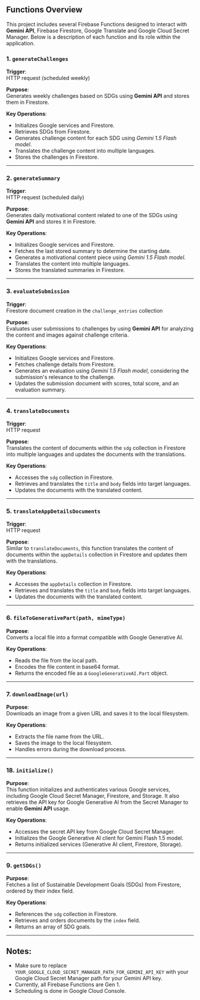 ## Functions Overview

This project includes several Firebase Functions designed to interact with **Gemini API**, Firebase Firestore, Google Translate and Google Cloud Secret Manager. Below is a description of each function and its role within the application.

### 1. `generateChallenges`

**Trigger**:  
HTTP request (scheduled weekly)

**Purpose**:  
Generates weekly challenges based on SDGs using **Gemini API** and stores them in Firestore.

**Key Operations**:
- Initializes Google services and Firestore.
- Retrieves SDGs from Firestore.
- Generates challenge content for each SDG using *Gemini 1.5 Flash model*.
- Translates the challenge content into multiple languages.
- Stores the challenges in Firestore.

---

### 2. `generateSummary`

**Trigger**:  
HTTP request (scheduled daily)

**Purpose**:  
Generates daily motivational content related to one of the SDGs using **Gemini API** and stores it in Firestore.

**Key Operations**:
- Initializes Google services and Firestore.
- Fetches the last stored summary to determine the starting date.
- Generates a motivational content piece using *Gemini 1.5 Flash model*.
- Translates the content into multiple languages.
- Stores the translated summaries in Firestore.

---

### 3. `evaluateSubmission`

**Trigger**:  
Firestore document creation in the `challenge_entries` collection

**Purpose**:  
Evaluates user submissions to challenges by using **Gemini API** for analyzing the content and images against challenge criteria.

**Key Operations**:
- Initializes Google services and Firestore.
- Fetches challenge details from Firestore.
- Generates an evaluation using *Gemini 1.5 Flash model*, considering the submission's relevance to the challenge.
- Updates the submission document with scores, total score, and an evaluation summary.

---

### 4. `translateDocuments`

**Trigger**:  
HTTP request

**Purpose**:  
Translates the content of documents within the `sdg` collection in Firestore into multiple languages and updates the documents with the translations.

**Key Operations**:
- Accesses the `sdg` collection in Firestore.
- Retrieves and translates the `title` and `body` fields into target languages.
- Updates the documents with the translated content.

---

### 5. `translateAppDetailsDocuments`

**Trigger**:  
HTTP request

**Purpose**:  
Similar to `translateDocuments`, this function translates the content of documents within the `appDetails` collection in Firestore and updates them with the translations.

**Key Operations**:
- Accesses the `appDetails` collection in Firestore.
- Retrieves and translates the `title` and `body` fields into target languages.
- Updates the documents with the translated content.

---

### 6. `fileToGenerativePart(path, mimeType)`

**Purpose**:  
Converts a local file into a format compatible with Google Generative AI.

**Key Operations**:
- Reads the file from the local path.
- Encodes the file content in base64 format.
- Returns the encoded file as a `GoogleGenerativeAI.Part` object.

---

### 7. `downloadImage(url)`

**Purpose**:  
Downloads an image from a given URL and saves it to the local filesystem.

**Key Operations**:
- Extracts the file name from the URL.
- Saves the image to the local filesystem.
- Handles errors during the download process.

---

### 18. `initialize()`

**Purpose**:  
This function initializes and authenticates various Google services, including Google Cloud Secret Manager, Firestore, and Storage. It also retrieves the API key for Google Generative AI from the Secret Manager to enable **Gemini API** usage.

**Key Operations**:
- Accesses the secret API key from Google Cloud Secret Manager.
- Initializes the Google Generative AI client for Gemini Flash 1.5 model.
- Returns initialized services (Generative AI client, Firestore, Storage).

---

### 9. `getSDGs()`

**Purpose**:  
Fetches a list of Sustainable Development Goals (SDGs) from Firestore, ordered by their index field.

**Key Operations**:
- References the `sdg` collection in Firestore.
- Retrieves and orders documents by the `index` field.
- Returns an array of SDG goals.

---

## Notes:
- Make sure to replace `YOUR_GOOGLE_CLOUD_SECRET_MANAGER_PATH_FOR_GEMINI_API_KEY` with your Google Cloud Secret Manager path for your Gemini API key.
- Currently, all Firebase Functions are Gen 1.
- Scheduling is done in Google Cloud Console.
